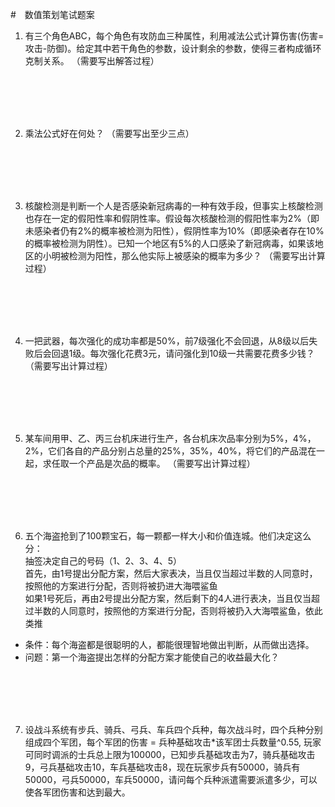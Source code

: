 #　数值策划笔试题案

1.	有三个角色ABC，每个角色有攻防血三种属性，利用减法公式计算伤害(伤害=攻击-防御)。给定其中若干角色的参数，设计剩余的参数，使得三者构成循环克制关系。
（需要写出解答过程）

<br>
<br>
<br>
<br>

2.	乘法公式好在何处？
（需要写出至少三点）

<br>
<br>
<br>
<br>

3.	核酸检测是判断一个人是否感染新冠病毒的一种有效手段，但事实上核酸检测也存在一定的假阳性率和假阴性率。假设每次核酸检测的假阳性率为2%（即未感染者仍有2%的概率被检测为阳性），假阴性率为10%（即感染者存在10%的概率被检测为阴性）。已知一个地区有5%的人口感染了新冠病毒，如果该地区的小明被检测为阳性，那么他实际上被感染的概率为多少？
（需要写出计算过程）

<br>
<br>
<br>
<br>

4. 一把武器，每次强化的成功率都是50%，前7级强化不会回退，从8级以后失败后会回退1级。每次强化花费3元，请问强化到10级一共需要花费多少钱？（需要写出计算过程）

<br>
<br>
<br>
<br>


5. 某车间用甲、乙、丙三台机床进行生产，各台机床次品率分别为5%，4%，2%，它们各自的产品分别占总量的25%，35%，40%，将它们的产品混在一起，求任取一个产品是次品的概率。
（需要写出计算过程）

<br>
<br>
<br>
<br>

6. 五个海盗抢到了100颗宝石，每一颗都一样大小和价值连城。他们决定这么分：  
抽签决定自己的号码（1、2、3、4、5）  
首先，由1号提出分配方案，然后大家表决，当且仅当超过半数的人同意时，按照他的方案进行分配，否则将被扔进大海喂鲨鱼  
如果1号死后，再由2号提出分配方案，然后剩下的4人进行表决，当且仅当超过半数的人同意时，按照他的方案进行分配，否则将被扔入大海喂鲨鱼，依此类推  
- 条件：每个海盗都是很聪明的人，都能很理智地做出判断，从而做出选择。  
- 问题：第一个海盗提出怎样的分配方案才能使自己的收益最大化？

<br>
<br>
<br>
<br>

7.	设战斗系统有步兵、骑兵、弓兵、车兵四个兵种，每次战斗时，四个兵种分别组成四个军团，每个军团的伤害 = 兵种基础攻击*该军团士兵数量^0.55, 玩家可同时调派的士兵总上限为100000，已知步兵基础攻击为7，骑兵基础攻击9，弓兵基础攻击10，车兵基础攻击8，现在玩家步兵有50000，骑兵有50000，弓兵50000，车兵50000，请问每个兵种派遣需要派遣多少，可以使各军团伤害和达到最大。





